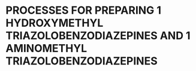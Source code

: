 # PROCESSES FOR PREPARING 1 HYDROXYMETHYL TRIAZOLOBENZODIAZEPINES AND 1 AMINOMETHYL TRIAZOLOBENZODIAZEPINES